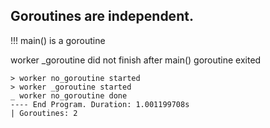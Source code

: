 ## Goroutines are independent.

!!! main() is a goroutine

worker _goroutine did not finish after main() goroutine exited

```
> worker no_goroutine started
> worker _goroutine started
_ worker no_goroutine done
---- End Program. Duration: 1.001199708s
| Goroutines: 2
```
